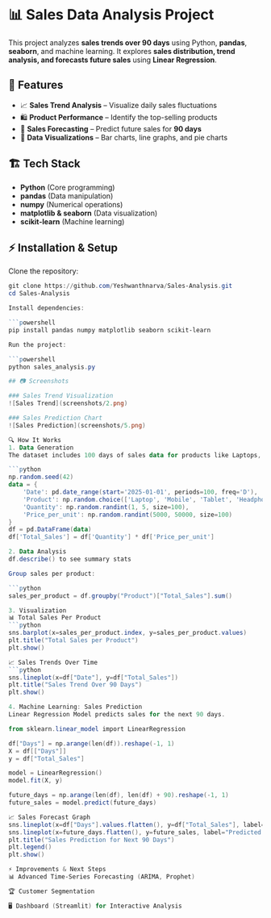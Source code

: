# 📊 Sales Data Analysis Project

This project analyzes **sales trends over 90 days** using Python, **pandas**, **seaborn**, and machine learning. It explores **sales distribution, trend analysis, and forecasts future sales** using **Linear Regression**.

## 🔹 Features
- 📈 **Sales Trend Analysis** – Visualize daily sales fluctuations
- 🛍️ **Product Performance** – Identify the top-selling products
- 🔮 **Sales Forecasting** – Predict future sales for **90 days**
- 🎨 **Data Visualizations** – Bar charts, line graphs, and pie charts

## 🏗️ Tech Stack
- **Python** (Core programming)
- **pandas** (Data manipulation)
- **numpy** (Numerical operations)
- **matplotlib & seaborn** (Data visualization)
- **scikit-learn** (Machine learning)

## ⚡ Installation & Setup
Clone the repository:
```powershell
git clone https://github.com/Yeshwanthnarva/Sales-Analysis.git
cd Sales-Analysis

Install dependencies:

```powershell
pip install pandas numpy matplotlib seaborn scikit-learn

Run the project:

```powershell
python sales_analysis.py

## 📷 Screenshots

### Sales Trend Visualization  
![Sales Trend](screenshots/2.png)

### Sales Prediction Chart  
![Sales Prediction](screenshots/5.png)

🔍 How It Works
1. Data Generation
The dataset includes 100 days of sales data for products like Laptops, Mobiles, Tablets, and Headphones.

```python
np.random.seed(42)
data = {
    'Date': pd.date_range(start='2025-01-01', periods=100, freq='D'),
    'Product': np.random.choice(['Laptop', 'Mobile', 'Tablet', 'Headphones'], 100),
    'Quantity': np.random.randint(1, 5, size=100),
    'Price_per_unit': np.random.randint(5000, 50000, size=100)
}
df = pd.DataFrame(data)
df['Total_Sales'] = df['Quantity'] * df['Price_per_unit']

2. Data Analysis
df.describe() to see summary stats

Group sales per product:

```python
sales_per_product = df.groupby("Product")["Total_Sales"].sum()

3. Visualization
📊 Total Sales Per Product
```python
sns.barplot(x=sales_per_product.index, y=sales_per_product.values)
plt.title("Total Sales per Product")
plt.show()

📈 Sales Trends Over Time
```python
sns.lineplot(x=df["Date"], y=df["Total_Sales"])
plt.title("Sales Trend Over 90 Days")
plt.show()

4. Machine Learning: Sales Prediction
Linear Regression Model predicts sales for the next 90 days.

from sklearn.linear_model import LinearRegression

df["Days"] = np.arange(len(df)).reshape(-1, 1)
X = df[["Days"]]
y = df["Total_Sales"]

model = LinearRegression()
model.fit(X, y)

future_days = np.arange(len(df), len(df) + 90).reshape(-1, 1)
future_sales = model.predict(future_days)

📈 Sales Forecast Graph
sns.lineplot(x=df["Days"].values.flatten(), y=df["Total_Sales"], label="Actual Sales")
sns.lineplot(x=future_days.flatten(), y=future_sales, label="Predicted Sales", linestyle="dashed")
plt.title("Sales Prediction for Next 90 Days")
plt.legend()
plt.show()

⚡ Improvements & Next Steps
📊 Advanced Time-Series Forecasting (ARIMA, Prophet)

🏆 Customer Segmentation

🖥️ Dashboard (Streamlit) for Interactive Analysis